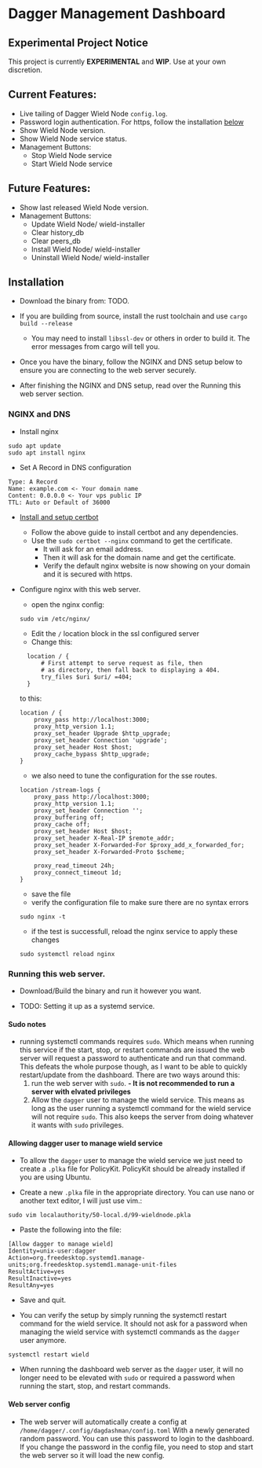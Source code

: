 # Dagger Management Dashboard

## Experimental Project Notice

This project is currently **EXPERIMENTAL** and **WIP**. Use at your own discretion.


## Current Features:

- Live tailing of Dagger Wield Node `config.log`.
- Password login authentication. For https, follow the installation [below](#installation)
- Show Wield Node version.
- Show Wield Node service status.
- Management Buttons:
  - Stop Wield Node service
  - Start Wield Node service



## Future Features:

- Show last released Wield Node version.
- Management Buttons:
  - Update Wield Node/ wield-installer
  - Clear history_db
  - Clear peers_db
  - Install Wield Node/ wield-installer
  - Uninstall Wield Node/ wield-installer


## Installation

- Download the binary from: TODO.
- If you are building from source, install the rust toolchain and use `cargo build --release`
  - You may need to install `libssl-dev` or others in order to build it. The error messages 
from cargo will tell you.

- Once you have the binary, follow the NGINX and DNS setup below to ensure you are 
connecting to the web server securely.

- After finishing the NGINX and DNS setup, read over the Running this web server section.
 
### NGINX and DNS

- Install nginx
```shell
sudo apt update
sudo apt install nginx
```

- Set A Record in DNS configuration
```
Type: A Record
Name: example.com <- Your domain name
Content: 0.0.0.0 <- Your vps public IP
TTL: Auto or Default of 36000
```

- [Install and setup certbot](https://certbot.eff.org/instructions?ws=nginx&os=ubuntufocal)
  - Follow the above guide to install certbot and any dependencies.
  - Use the `sudo certbot --nginx` command to get the certificate.
    - It will ask for an email address.
    - Then it will ask for the domain name and get the certificate.
    - Verify the default nginx website is now showing on your domain and it is secured with https.

- Configure nginx with this web server.

  - open the nginx config:
  ```shell
  sudo vim /etc/nginx/
  ```

  - Edit the `/` location block in the ssl configured server
  - Change this:
  ```
    location / {
        # First attempt to serve request as file, then
        # as directory, then fall back to displaying a 404.
        try_files $uri $uri/ =404;
    }
    ```
    to this:
    ```
    location / {
        proxy_pass http://localhost:3000;
        proxy_http_version 1.1;
        proxy_set_header Upgrade $http_upgrade;
        proxy_set_header Connection 'upgrade';
        proxy_set_header Host $host;
        proxy_cache_bypass $http_upgrade;
    }
    ```
    - we also need to tune the configuration for the sse routes.
    ```
    location /stream-logs {
        proxy_pass http://localhost:3000;
        proxy_http_version 1.1;
        proxy_set_header Connection '';
        proxy_buffering off;
        proxy_cache off;
        proxy_set_header Host $host;
        proxy_set_header X-Real-IP $remote_addr;
        proxy_set_header X-Forwarded-For $proxy_add_x_forwarded_for;
        proxy_set_header X-Forwarded-Proto $scheme;

        proxy_read_timeout 24h;
        proxy_connect_timeout 1d;
    }
    ```
    
    - save the file
    - verify the configuration file to make sure there are no syntax errors
    ```shell
    sudo nginx -t
    ```
    - if the test is successfull, reload the nginx service to apply these changes
    ```shell
    sudo systemctl reload nginx
    ```
### Running this web server.
  - Download/Build the binary and run it however you want.

  - TODO: Setting it up as a systemd service.


#### Sudo notes
  - running systemctl commands requires `sudo`. Which means when running this service
if the start, stop, or restart commands are issued the web server will request a
password to authenticate and run that command. This defeats the whole purpose though,
as I want to be able to quickly restart/update from the dashboard. There are two 
ways around this:
    1. run the web server with `sudo`. **- It is not recommended to run a server with 
elvated privileges**
    2. Allow the `dagger` user to manage the wield service. This means as long as
the user running a systemctl command for the wield service will not require `sudo`.
This also keeps the server from doing whatever it wants with `sudo` privileges.

#### Allowing dagger user to manage wield service

  - To allow the `dagger` user to manage the wield service we just need to create a 
`.plka` file for PolicyKit. PolicyKit should be already installed if you are using
Ubuntu.


  - Create a new `.plka` file in the appropriate directory. You can use nano or 
another text editor, I will just use vim.:
  ```shell
  sudo vim localauthority/50-local.d/99-wieldnode.pkla
  ```

  - Paste the following into the file:
```
[Allow dagger to manage wield]
Identity=unix-user:dagger
Action=org.freedesktop.systemd1.manage-units;org.freedesktop.systemd1.manage-unit-files
ResultActive=yes
ResultInactive=yes
ResultAny=yes
```
  
  - Save and quit.

  - You can verify the setup by simply running the systemctl restart command for 
the wield service. It should not ask for a password when managing the wield service
with systemctl commands as the `dagger` user anymore.
  ```shell
  systemctl restart wield
  ```

  - When running the dashboard web server as the `dagger` user, it will no longer 
need to be elevated with `sudo` or required a password when running the start, 
stop, and restart commands.



#### Web server config

  - The web server will automatically create a config at `/home/dagger/.config/dagdashman/config.toml`
With a newly generated random password. You can use this password to login to the dashboard.
If you change the password in the config file, you need to stop and start the web server so
it will load the new config.



